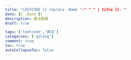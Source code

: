 ```yaml
---
title: "LEETCODE {{ replace .Name "-" " " | title }}. "
date: {{ .Date }}
description: 算法题解
draft: true

tags: ['leetcode','算法']
categories: ['golang']
comment: true
toc: true
autoCollapseToc: false
---
```


